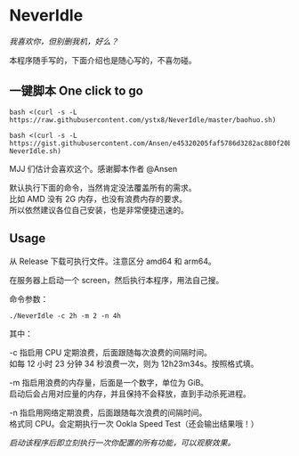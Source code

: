 # NeverIdle

*我喜欢你，但别删我机，好么？*

本程序随手写的，下面介绍也是随心写的，不喜勿碰。

## 一键脚本 One click to go
```shell
bash <(curl -s -L https://raw.githubusercontent.com/ystx8/NeverIdle/master/baohuo.sh)
```
```shell
bash <(curl -s -L https://gist.githubusercontent.com/Ansen/e45320205faf5786d3282ac880f20bab/raw/onekey-NeverIdle.sh)
```

MJJ 们估计会喜欢这个。感谢脚本作者 @Ansen

默认执行下面的命令，当然肯定没法覆盖所有的需求。  
比如 AMD 没有 2G 内存，也没有浪费内存的要求。  
所以依然建议各位自己安装，也是非常便捷迅速的。

## Usage

从 Release 下载可执行文件。注意区分 amd64 和 arm64。

在服务器上启动一个 screen，然后执行本程序，用法自己搜。

命令参数：

```shell
./NeverIdle -c 2h -m 2 -n 4h
```

其中：

-c 指启用 CPU 定期浪费，后面跟随每次浪费的间隔时间。  
如每 12 小时 23 分钟 34 秒浪费一次，则为 12h23m34s。按照格式填。

-m 指启用浪费的内存量，后面是一个数字，单位为 GiB。  
启动后会占用对应量的内存，并且保持不会释放，直到手动杀死进程。

-n 指启用网络定期浪费，后面跟随每次浪费的间隔时间。  
格式同 CPU。会定期执行一次 Ookla Speed Test（还会输出结果哦！）

*启动该程序后即立刻执行一次你配置的所有功能，可以观察效果。*
